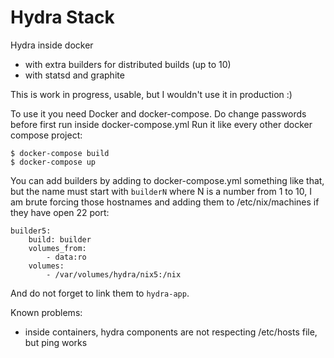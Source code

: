 Hydra Stack
===========

Hydra inside docker
- with extra builders for distributed builds (up to 10)
- with statsd and graphite

This is work in progress, usable, but I wouldn't use it in production :)

To use it you need Docker and docker-compose.
Do change passwords before first run inside docker-compose.yml
Run it like every other docker compose project:

```
$ docker-compose build
$ docker-compose up
```

You can add builders by adding to docker-compose.yml something like that,
but the name must start with `builderN` where N is a number from 1 to 10,
I am brute forcing those hostnames and adding them to /etc/nix/machines if they
have open 22 port:

```
builder5:
    build: builder
    volumes_from:
        - data:ro
    volumes:
        - /var/volumes/hydra/nix5:/nix
```

And do not forget to link them to `hydra-app`.


Known problems:
- inside containers, hydra components are not respecting /etc/hosts file, but ping works
